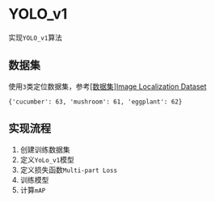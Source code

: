 # YOLO_v1

实现`YOLO_v1`算法

## 数据集

使用`3`类定位数据集，参考[[数据集]Image Localization Dataset](https://blog.zhujian.life/posts/a2d65e1.html)

```
{'cucumber': 63, 'mushroom': 61, 'eggplant': 62}
```

## 实现流程

1. 创建训练数据集
2. 定义`YoLo_v1`模型
3. 定义损失函数`Multi-part Loss`
4. 训练模型
5. 计算`mAP`